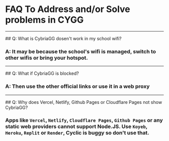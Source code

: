 # FAQ To Address and/or Solve problems in CYGG
<hr>
## Q: What is CybriaGG dosen't work in my school wifi?

### A: It may be because the school's wifi is managed, switch to other wifis or bring your hotspot.
<hr>
## Q: What if CybriaGG is blocked?

### A: Then use the other official links or use it in a web proxy
<hr>
## Q: Why does Vercel, Netlify, Github Pages or Cloudflare Pages not show CybriaGG?

### Apps like `Vercel`, `Netlify`, `Cloudflare Pages`, `Github Pages` or any static web providers cannot support Node.JS. Use `Koyeb`, `Heroku`, `Replit` or `Render`, Cyclic is buggy so don't use that.
